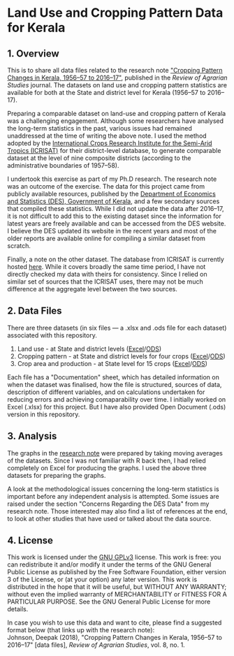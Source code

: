 # Land Use and Cropping Pattern Data for Kerala
## 1. Overview
This is to share all data files related to the research note ["Cropping Pattern Changes in Kerala, 1956&#8211;57 to 2016&#8211;17"](https://ras.org.in/index.php?Article=cropping_pattern_changes_in_kerala_1956), published in the *Review of Agrarian Studies* journal. The datasets on land use and cropping pattern statistics are available for both at the State and district level for Kerala (1956&#8211;57 to 2016&#8211;17).

Preparing a comparable dataset on land-use and cropping pattern of Kerala was a challenging engagement. Although some researchers have analysed the long-term statistics in the past, various issues had remained unaddressed at the time of writing the above note. I used the method adopted by the [International Crops Research Institute for the Semi-Arid Tropics (ICRISAT)](https://vdsa.icrisat.org/vdsa-mesodoc.aspx) for their district-level database, to generate comparable dataset at the level of nine composite districts (according to the administrative boundaries of 1957&#8211;58). 

I undertook this exercise as part of my Ph.D research. The research note was an outcome of the exercise. The data for this project came from publicly available resources, published by the [Department of Economics and Statistics (DES), Government of Kerala](https://www.ecostat.kerala.gov.in/publication-list?category=3010&scheme=3038&jurisdiction=&from=&to=&search=&published_from=&published_to=&tab=publications&sort=newest), and a few secondary sources that compiled these statistics. While I did not update the data after 2016&#8211;17, it is not difficult to add this to the existing dataset since the information for latest years are freely available and can be accessed from the DES website. I believe the DES updated its website in the recent years and most of the older reports are available online for compiling a similar dataset from scratch. 

Finally, a note on the other dataset. The database from ICRISAT is currently hosted [here](http://data.icrisat.org/dld/src/about-dld.html). While it covers broadly the same time period, I have not directly checked my data with theirs for consistency. Since I relied on similar set of sources that the ICRISAT uses, there may not be much difference at the aggregate level between the two sources. 

## 2. Data Files
There are three datasets (in six files &#8212; a .xlsx and .ods file for each dataset) associated with this repository.
1. Land use - at State and district levels ([Excel](https://github.com/deepakjohnson91/kerala-land-use-cropping-pattern/blob/main/data_land_use_excel.xlsx)/[ODS](https://github.com/deepakjohnson91/kerala-land-use-cropping-pattern/blob/main/data_land_use.ods))
2. Cropping pattern - at State and district levels for four crops ([Excel](https://github.com/deepakjohnson91/kerala-land-use-cropping-pattern/blob/main/data_crop_area_excel.xlsx)/[ODS](https://github.com/deepakjohnson91/kerala-land-use-cropping-pattern/blob/main/data_crop_area.ods))
3. Crop area and production - at State level for 15 crops ([Excel](https://github.com/deepakjohnson91/kerala-land-use-cropping-pattern/blob/main/data_15_crops_kerala_excel.xlsx)/[ODS](https://github.com/deepakjohnson91/kerala-land-use-cropping-pattern/blob/main/data_15_crops_kerala.ods))

Each file has a "Documentation" sheet, which has detailed information on when the dataset was finalised, how the file is structured, sources of data, description of different variables, and on calculations undertaken for reducing errors and achieving comaparability over time. I initially worked on Excel (.xlsx) for this project. But I have also provided Open Document (.ods) version in this repository. 

## 3. Analysis
The graphs in the [research note](https://ras.org.in/index.php?Article=cropping_pattern_changes_in_kerala_1956) were prepared by taking moving averages of the datasets. Since I was not familiar with R back then, I had relied completely on Excel for producing the graphs. I used the above three datasets for preparing the graphs. 

A look at the methodological issues concerning the long-term statistics is important before any independent analysis is attempted. Some issues are raised under the section "Concerns Regarding the DES Data" from my research note. Those interested may also find a list of references at the end, to look at other studies that have used or talked about the data source. 

## 4. License

This work is licensed under the [GNU GPLv3](https://www.gnu.org/licenses/gpl-3.0.html) license. This work is free: you can redistribute it and/or modify it under the terms of the GNU General Public License as published by the Free Software Foundation, either version 3 of the License, or (at your option) any later version.
This work is distributed in the hope that it will be useful, but WITHOUT ANY WARRANTY; without even the implied warranty of MERCHANTABILITY or FITNESS FOR A PARTICULAR PURPOSE. See the GNU General Public License for more details.

In case you wish to use this data and want to cite, please find a suggested format below (that links up with the research note):  
Johnson, Deepak (2018), "Cropping Pattern Changes in Kerala, 1956–57 to 2016–17" [data files], *Review of Agrarian Studies*, vol. 8, no. 1.
